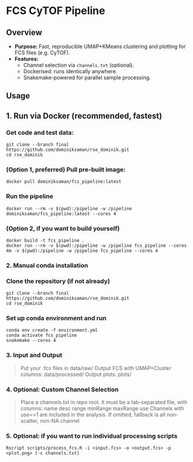 # FCS CyTOF Pipeline

## Overview

- **Purpose:** Fast, reproducible UMAP+KMeans clustering and plotting for FCS files (e.g. CyTOF).
- **Features:** 
  - Channel selection via `channels.txt` (optional).
  - Dockerised: runs identically anywhere.
  - Snakemake-powered for parallel sample processing.

## Usage

## 1. Run via Docker (recommended, fastest)

### Get code and test data:
```
git clone --branch final https://github.com/dominiksaman/rse_dominik.git
cd rse_dominik
```

### (Option 1, preferred) Pull pre-built image:
```
docker pull dominiksaman/fcs_pipeline:latest
```

### Run the pipeline
```
docker run --rm -v $(pwd):/pipeline -w /pipeline dominiksaman/fcs_pipeline:latest --cores 4
```

### (Option 2, if you want to build yourself)
```
docker build -t fcs_pipeline .
docker run --rm -v $(pwd):/pipeline -w /pipeline fcs_pipeline --cores 4m -v $(pwd):/pipeline -w /pipeline fcs_pipeline --cores 4
```

### 2. **Manual conda installation**

### Clone the repository (if not already)
```
git clone --branch final https://github.com/dominiksaman/rse_dominik.git
cd rse_dominik
```


### Set up conda environment and run
```
conda env create -f environment.yml
conda activate fcs_pipeline
snakemake --cores 4
```

### 3.  **Input and Output**

> Put your .fcs files in data/raw/
> Output FCS with UMAP+Cluster columns: data/processed/
> Output plots: plots/

### 4. **Optional: Custom Channel Selection**
> Place a channels.txt in repo root. It must be a tab-separated file, with columns:
name    desc    range    minRange    maxRange    use
> Channels with use==1 are included in the analysis.
> If omitted, fallback is all non-scatter, non-NA channel

### 5. **Optional: if you want to run individual processing scripts**
```
Rscript scripts/process_fcs.R -i <input.fcs> -o <output.fcs> -p <plot.png> [-c channels.txt]
```



